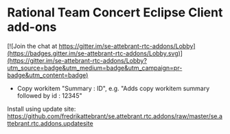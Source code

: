 # Rational Team Concert Eclipse Client add-ons

[![Join the chat at https://gitter.im/se-attebrant-rtc-addons/Lobby](https://badges.gitter.im/se-attebrant-rtc-addons/Lobby.svg)](https://gitter.im/se-attebrant-rtc-addons/Lobby?utm_source=badge&utm_medium=badge&utm_campaign=pr-badge&utm_content=badge)

- Copy workitem "Summary : ID", e.g. "Adds copy workitem summary followed by id : 12345"

Install using update site: https://github.com/fredrikattebrant/se.attebrant.rtc.addons/raw/master/se.attebrant.rtc.addons.updatesite

